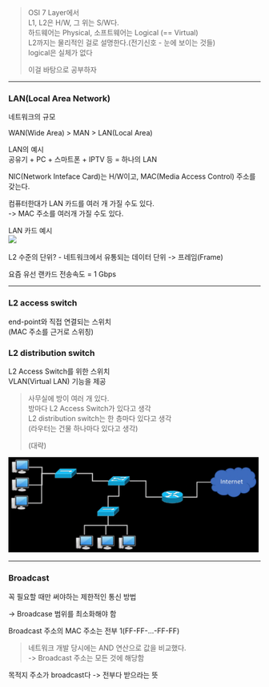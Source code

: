 > OSI 7 Layer에서  
> L1, L2은 H/W, 그 위는 S/W다.  
> 하드웨어는 Physical, 소프트웨어는 Logical (== Virtual)  
> L2까지는 물리적인 걸로 설명한다.(전기신호 - 눈에 보이는 것들)  
> logical은 실체가 없다
> 
> 이걸 바탕으로 공부하자

---

### LAN(Local Area Network)

네트워크의 규모

WAN(Wide Area) > MAN > LAN(Local Area)

LAN의 예시  
공유기 + PC + 스마트폰 + IPTV 등 = 하나의 LAN

NIC(Network Inteface Card)는 H/W이고, MAC(Media Access Control) 주소를 갖는다.

컴퓨터한대가 LAN 카드를 여러 개 가질 수도 있다.  
-> MAC 주소를 여러개 가질 수도 있다.

LAN 카드 예시  
<img src="../../img/OS_15.png" width="500">

L2 수준의 단위? - 네트워크에서 유통되는 데이터 단위 -> 프레임(Frame)

요즘 유선 랜카드 전송속도 = 1 Gbps

---

### L2 access switch
end-point와 직접 연결되는 스위치  
(MAC 주소를 근거로 스위칭)

### L2 distribution switch  
L2 Access Switch를 위한 스위치  
VLAN(Virtual LAN) 기능을 제공

> 사무실에 방이 여러 개 있다.  
> 방마다 L2 Access Switch가 있다고 생각  
> L2 distribution switch는 한 층마다 있다고 생각  
> (라우터는 건물 하나마다 있다고 생각)
> 
> (대략)

<img src="../../../img/OS_16.png" width="500">

---

### Broadcast

꼭 필요할 때만 써야하는 제한적인 통신 방법

-> Broadcase 범위를 최소화해야 함
  
Broadcast 주소의 MAC 주소는 전부 1(FF-FF-...-FF-FF)

> 네트워크 개발 당시에는 AND 연산으로 값을 비교했다.  
> -> Broadcast 주소는 모든 것에 해당함

목적지 주소가 broadcast다 -> 전부다 받으라는 뜻